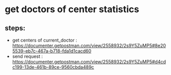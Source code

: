# get doctors of center statistics
## steps: 
* get centers of current_doctor : https://documenter.getpostman.com/view/2558932/2s9Y5ZuMP5#8e205539-eb7c-467a-b718-fda1d1cacd60
* send request : https://documenter.getpostman.com/view/2558932/2s9Y5ZuMP5#d4cdc199-13de-461b-89ce-9560cbda489c